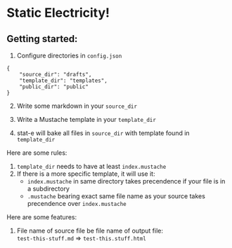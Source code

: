 # Static Electricity!

## Getting started:
1. Configure directories in `config.json`

```
{
	"source_dir": "drafts",
	"template_dir": "templates",
	"public_dir": "public"
}
```

2. Write some markdown in your `source_dir`

3. Write a Mustache template in your `template_dir`

4. stat-e will bake all files in `source_dir` with template found in `template_dir`


Here are some rules:

1. `template_dir` needs to have at least `index.mustache`
2. If there is a more specific template, it will use it:
	- `index.mustache` in same directory takes precendence if your file is in a subdirectory
	- `.mustache` bearing exact same file name as your source takes precendence over `index.mustache`

Here are some features:
1. File name of source file be file name of output file:  
    `test-this-stuff.md` => `test-this.stuff.html`

